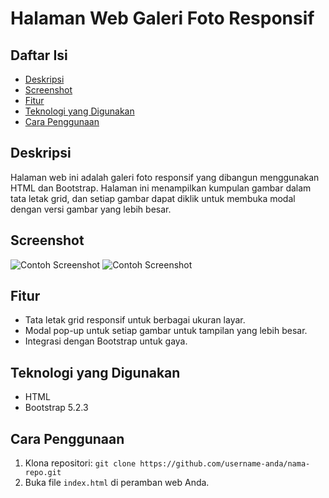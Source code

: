 # Halaman Web Galeri Foto Responsif

## Daftar Isi
- [Deskripsi](#deskripsi)
- [Screenshot](#screenshot)
- [Fitur](#fitur)
- [Teknologi yang Digunakan](#teknologi-yang-digunakan)
- [Cara Penggunaan](#cara-penggunaan)

## Deskripsi
Halaman web ini adalah galeri foto responsif yang dibangun menggunakan HTML dan Bootstrap. Halaman ini menampilkan kumpulan gambar dalam tata letak grid, dan setiap gambar dapat diklik untuk membuka modal dengan versi gambar yang lebih besar.

## Screenshot
![Contoh Screenshot](image.jpg)
![Contoh Screenshot](image2.jpg)

## Fitur
- Tata letak grid responsif untuk berbagai ukuran layar.
- Modal pop-up untuk setiap gambar untuk tampilan yang lebih besar.
- Integrasi dengan Bootstrap untuk gaya.

## Teknologi yang Digunakan
- HTML
- Bootstrap 5.2.3

## Cara Penggunaan
1. Klona repositori: `git clone https://github.com/username-anda/nama-repo.git`
2. Buka file `index.html` di peramban web Anda.
